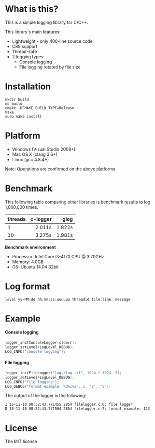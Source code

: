 What is this?
=============
This is a simple logging library for C/C++.

This library's main features:
* Lightweight - only 400-line source code
* C89 support
* Thread-safe
* 2 logging types:
  * Console logging
  * File logging rotated by file size

Installation
============
```shell
mkdir build
cd build
cmake -DCMAKE_BUILD_TYPE=Release ..
make
sudo make install
```

Platform
========
* Windows (Visual Studio 2008+)
* Mac OS X (clang 3.6+)
* Linux (gcc 4.8.4+)

Note: Operations are confirmed on the above platforms

Benchmark
=========
This following table comparing other libraries is benchmark results to log 1,000,000 times.

| threads  | c-logger | glog     |
|:---------|---------:|---------:|
| 1        | 2.011s   | 1.822s   |
| 10       | 3.275s   | 1.981s   |

**Benchmark environment**
* Processor: Intel Core i3-4170 CPU @ 3.70GHz
* Memory: 4.0GB
* OS: Ubuntu 14.04 32bit

Log format
==========
```
level yy-MM-dd hh:mm:ss:uuuuuu threadid file:line: message
```

Example
=======
#### Console logging
```c
logger_initConsoleLogger(stderr);
logger_setLevel(LogLevel_DEBUG);
LOG_INFO("console logging");
```

#### File logging
```c
logger_initFileLogger("logs/log.txt", 1024 * 1024, 5);
logger_setLevel(LogLevel_DEBUG);
LOG_INFO("file logging");
LOG_DEBUG("format example: %d%c%s", 1, '2', "3");
```

The output of the logger is the following:
```
I 15-11-10 00:32:43.771455 2854 filelogger.c:6: file logger
D 15-11-10 00:32:43.771564 2854 filelogger.c:7: format example: 123
```

License
=======
The MIT license
